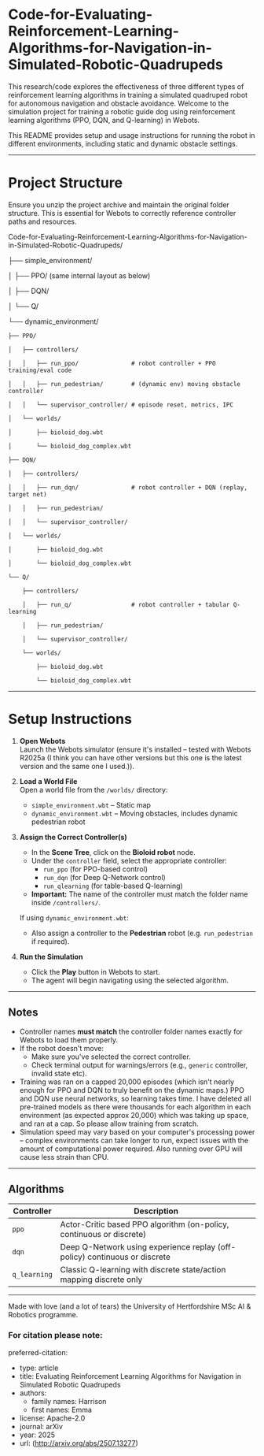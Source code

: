 # Code-for-Evaluating-Reinforcement-Learning-Algorithms-for-Navigation-in-Simulated-Robotic-Quadrupeds
This research/code explores the effectiveness of three different types of reinforcement learning  algorithms in training a simulated quadruped robot for autonomous navigation and obstacle avoidance.
Welcome to the simulation project for training a robotic guide dog using reinforcement learning algorithms (PPO, DQN, and Q-learning) in Webots.

This README provides setup and usage instructions for running the robot in different environments, including static and dynamic obstacle settings.

---

# Project Structure

Ensure you unzip the project archive and maintain the original folder structure. This is essential for Webots to correctly reference controller paths and resources.

Code-for-Evaluating-Reinforcement-Learning-Algorithms-for-Navigation-in-Simulated-Robotic-Quadrupeds/

├── simple_environment/

│   ├── PPO/  (same internal layout as below)

│   ├── DQN/

│   └── Q/

└── dynamic_environment/

    ├── PPO/
    
    │   ├── controllers/
    
    │   │   ├── run_ppo/               # robot controller + PPO training/eval code
    
    │   │   ├── run_pedestrian/        # (dynamic env) moving obstacle controller
    
    │   │   └── supervisor_controller/ # episode reset, metrics, IPC
    
    │   └── worlds/
    
    │       ├── bioloid_dog.wbt
    
    │       └── bioloid_dog_complex.wbt
    
    ├── DQN/
    
    │   ├── controllers/
    
    │   │   ├── run_dqn/               # robot controller + DQN (replay, target net)
    
    │   │   ├── run_pedestrian/
    
    │   │   └── supervisor_controller/
    
    │   └── worlds/
    
    │       ├── bioloid_dog.wbt
    
    │       └── bioloid_dog_complex.wbt
    
    └── Q/
    
        ├── controllers/
        
        │   ├── run_q/                 # robot controller + tabular Q-learning
        
        │   ├── run_pedestrian/
        
        │   └── supervisor_controller/
        
        └── worlds/
        
            ├── bioloid_dog.wbt
            
            └── bioloid_dog_complex.wbt



---

# Setup Instructions

1. **Open Webots**  
   Launch the Webots simulator (ensure it's installed – tested with Webots R2025a (I think you can have other versions but this one is the latest version and the same one I used.)).

2. **Load a World File**  
   Open a world file from the `/worlds/` directory:
   - `simple_environment.wbt` – Static map
   - `dynamic_environment.wbt` – Moving obstacles, includes dynamic pedestrian robot

3. **Assign the Correct Controller(s)**  
   - In the **Scene Tree**, click on the **Bioloid robot** node.
   - Under the `controller` field, select the appropriate controller:
     - `run_ppo` (for PPO-based control)
     - `run_dqn` (for Deep Q-Network control)
     - `run_qlearning` (for table-based Q-learning)
   - **Important:** The name of the controller must match the folder name inside `/controllers/`.

   If using `dynamic_environment.wbt`:
   - Also assign a controller to the **Pedestrian** robot (e.g. `run_pedestrian` if required).

4. **Run the Simulation**
   - Click the **Play** button in Webots to start.
   - The agent will begin navigating using the selected algorithm.

---

## Notes

- Controller names **must match** the controller folder names exactly for Webots to load them properly.
- If the robot doesn't move:
  - Make sure you've selected the correct controller.
  - Check terminal output for warnings/errors (e.g., `generic` controller, invalid state etc).
- Training was ran on a capped 20,000 episodes (which isn't nearly enough for PPO and DQN to truly benefit on the dynamic maps.) PPO and DQN use neural networks, so learning takes time. I have deleted all pre-trained models as there were thousands for each algorithm in each environment (as expected approx 20,000) which was taking up space, and ran at a cap. So please allow training from scratch.
- Simulation speed may vary based on your computer's processing power – complex environments can take longer to run, expect issues with the amount of computational power required. Also running over GPU will cause less strain than CPU.

---

## Algorithms

| Controller | Description |
|------------|-------------|
| `ppo`      | Actor-Critic based PPO algorithm (on-policy, continuous or discrete) |
| `dqn`      | Deep Q-Network using experience replay (off-policy) continuous or discrete|
| `q_learning` | Classic Q-learning with discrete state/action mapping discrete only|

---

Made with love (and a lot of tears) the University of Hertfordshire MSc AI & Robotics programme.

### For citation please note:

preferred-citation:
  - type: article
  - title: Evaluating Reinforcement Learning Algorithms for Navigation in Simulated Robotic Quadrupeds
  - authors:
    - family names: Harrison
    - first names: Emma
  - license: Apache-2.0
  - journal: arXiv
  - year: 2025
  - url: (http://arxiv.org/abs/2507.13277)
